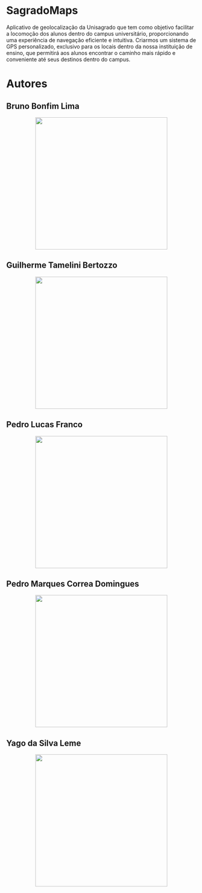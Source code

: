 # SagradoMaps
Aplicativo de geolocalização da Unisagrado que tem como objetivo facilitar a locomoção dos alunos dentro do campus universitário, proporcionando uma experiência de navegação eficiente e intuitiva. Criarmos um sistema de GPS personalizado, exclusivo para os locais dentro da nossa instituição de ensino, que permitirá aos alunos encontrar o caminho mais rápido e conveniente até seus destinos dentro do campus.

# Autores 

## Bruno Bonfim Lima 
<div align="center">
<img src="https://github.com/YagoL3m3/SagradoMaps/assets/134101420/4ac26d82-cc9a-4d3c-9a1c-304fc67447aa" width="350px"/>
</div>

## Guilherme Tamelini Bertozzo
<div align="center">
<img src="https://github.com/YagoL3m3/SagradoMaps/assets/134101420/61e6a42e-34c4-416b-8843-fafa48034416" width="350px"/>
</div>

## Pedro Lucas Franco 
<div align="center">
<img src="https://github.com/YagoL3m3/SagradoMaps/assets/134101420/41aa0225-b473-40d3-a693-429182457ba5" width="350px"/>
</div>

## Pedro Marques Correa Domingues
<div align="center">
<img src="https://github.com/YagoL3m3/SagradoMaps/assets/134101420/827d9df5-6a43-4af2-9208-db6ec59db122" width="350px"/>
</div>

## Yago da Silva Leme
<div align="center">
<img src="https://github.com/YagoL3m3/SagradoMaps/assets/134101420/807d54ed-4bd8-4425-ab3d-e1733c597d4b" width="350px"/>
</div>
